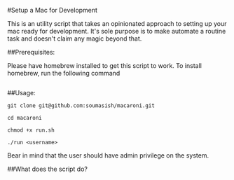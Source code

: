 #Setup a Mac for Development

This is an utility script that takes an opinionated approach to setting up your mac  ready for development. It's sole purpose is to make automate a routine task and doesn't claim any magic beyond that.

##Prerequisites:

Please have homebrew installed to get this script to work. To install homebrew, run the following command

```/usr/bin/ruby -e "$(curl -fsSL https://raw.githubusercontent.com/Homebrew/install/master/install)"
```
##Usage:


```git clone git@github.com:soumasish/macaroni.git```

```cd macaroni```

```chmod +x run.sh```

```./run <username>```

Bear in mind that the user should have admin privilege on the system.

##What does the script do?

